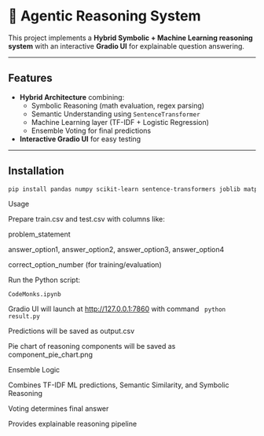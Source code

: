 # 🧠 Agentic Reasoning System

This project implements a **Hybrid Symbolic + Machine Learning reasoning system** with an interactive **Gradio UI** for explainable question answering.

---

## Features
- **Hybrid Architecture** combining:
  - Symbolic Reasoning (math evaluation, regex parsing)
  - Semantic Understanding using `SentenceTransformer`
  - Machine Learning layer (TF-IDF + Logistic Regression)
  - Ensemble Voting for final predictions
- **Interactive Gradio UI** for easy testing

---

## Installation

```bash
pip install pandas numpy scikit-learn sentence-transformers joblib matplotlib gradio
```
Usage

Prepare train.csv and test.csv with columns like:

problem_statement

answer_option1, answer_option2, answer_option3, answer_option4

correct_option_number (for training/evaluation)

Run the Python script:

```CodeMonks.ipynb```


Gradio UI will launch at http://127.0.0.1:7860 with command
``` python result.py```

Predictions will be saved as output.csv

Pie chart of reasoning components will be saved as component_pie_chart.png

Ensemble Logic

Combines TF-IDF ML predictions, Semantic Similarity, and Symbolic Reasoning

Voting determines final answer

Provides explainable reasoning pipeline

